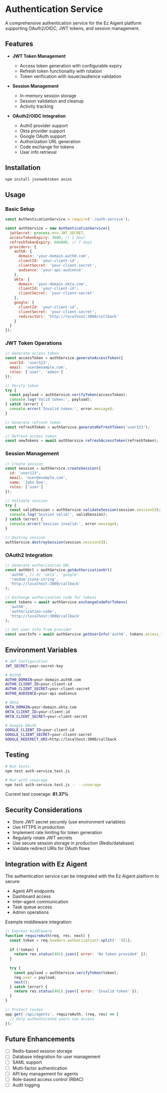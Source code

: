 # Authentication Service

A comprehensive authentication service for the Ez Aigent platform supporting OAuth2/OIDC, JWT tokens, and session management.

## Features

- **JWT Token Management**
  - Access token generation with configurable expiry
  - Refresh token functionality with rotation
  - Token verification with issuer/audience validation

- **Session Management**
  - In-memory session storage
  - Session validation and cleanup
  - Activity tracking

- **OAuth2/OIDC Integration**
  - Auth0 provider support
  - Okta provider support
  - Google OAuth support
  - Authorization URL generation
  - Code exchange for tokens
  - User info retrieval

## Installation

```bash
npm install jsonwebtoken axios
```

## Usage

### Basic Setup

```javascript
const AuthenticationService = require('./auth-service');

const authService = new AuthenticationService({
  jwtSecret: process.env.JWT_SECRET,
  accessTokenExpiry: 3600, // 1 hour
  refreshTokenExpiry: 604800, // 7 days
  providers: {
    auth0: {
      domain: 'your-domain.auth0.com',
      clientId: 'your-client-id',
      clientSecret: 'your-client-secret',
      audience: 'your-api-audience'
    },
    okta: {
      domain: 'your-domain.okta.com',
      clientId: 'your-client-id',
      clientSecret: 'your-client-secret'
    },
    google: {
      clientId: 'your-client-id',
      clientSecret: 'your-client-secret',
      redirectUri: 'http://localhost:3000/callback'
    }
  }
});
```

### JWT Token Operations

```javascript
// Generate access token
const accessToken = authService.generateAccessToken({
  userId: 'user123',
  email: 'user@example.com',
  roles: ['user', 'admin']
});

// Verify token
try {
  const payload = authService.verifyToken(accessToken);
  console.log('Valid token:', payload);
} catch (error) {
  console.error('Invalid token:', error.message);
}

// Generate refresh token
const refreshToken = authService.generateRefreshToken('user123');

// Refresh access token
const newTokens = await authService.refreshAccessToken(refreshToken);
```

### Session Management

```javascript
// Create session
const session = authService.createSession({
  id: 'user123',
  email: 'user@example.com',
  name: 'John Doe',
  roles: ['user']
});

// Validate session
try {
  const validSession = authService.validateSession(session.sessionId);
  console.log('Session valid:', validSession);
} catch (error) {
  console.error('Session invalid:', error.message);
}

// Destroy session
authService.destroySession(session.sessionId);
```

### OAuth2 Integration

```javascript
// Generate authorization URL
const authUrl = authService.getAuthorizationUrl(
  'auth0', // or 'okta', 'google'
  'random-state-string',
  'http://localhost:3000/callback'
);

// Exchange authorization code for tokens
const tokens = await authService.exchangeCodeForTokens(
  'auth0',
  'authorization-code',
  'http://localhost:3000/callback'
);

// Get user info from provider
const userInfo = await authService.getUserInfo('auth0', tokens.access_token);
```

## Environment Variables

```bash
# JWT Configuration
JWT_SECRET=your-secret-key

# Auth0
AUTH0_DOMAIN=your-domain.auth0.com
AUTH0_CLIENT_ID=your-client-id
AUTH0_CLIENT_SECRET=your-client-secret
AUTH0_AUDIENCE=your-api-audience

# Okta
OKTA_DOMAIN=your-domain.okta.com
OKTA_CLIENT_ID=your-client-id
OKTA_CLIENT_SECRET=your-client-secret

# Google OAuth
GOOGLE_CLIENT_ID=your-client-id
GOOGLE_CLIENT_SECRET=your-client-secret
GOOGLE_REDIRECT_URI=http://localhost:3000/callback
```

## Testing

```bash
# Run tests
npm test auth-service.test.js

# Run with coverage
npm test auth-service.test.js -- --coverage
```

Current test coverage: **81.37%**

## Security Considerations

- Store JWT secret securely (use environment variables)
- Use HTTPS in production
- Implement rate limiting for token generation
- Regularly rotate JWT secrets
- Use secure session storage in production (Redis/database)
- Validate redirect URIs for OAuth flows

## Integration with Ez Aigent

The authentication service can be integrated with the Ez Aigent platform to secure:
- Agent API endpoints
- Dashboard access
- Inter-agent communication
- Task queue access
- Admin operations

Example middleware integration:

```javascript
// Express middleware
function requireAuth(req, res, next) {
  const token = req.headers.authorization?.split(' ')[1];
  
  if (!token) {
    return res.status(401).json({ error: 'No token provided' });
  }
  
  try {
    const payload = authService.verifyToken(token);
    req.user = payload;
    next();
  } catch (error) {
    return res.status(401).json({ error: 'Invalid token' });
  }
}

// Protect routes
app.get('/api/agents', requireAuth, (req, res) => {
  // Only authenticated users can access
});
```

## Future Enhancements

- [ ] Redis-based session storage
- [ ] Database integration for user management
- [ ] SAML support
- [ ] Multi-factor authentication
- [ ] API key management for agents
- [ ] Role-based access control (RBAC)
- [ ] Audit logging